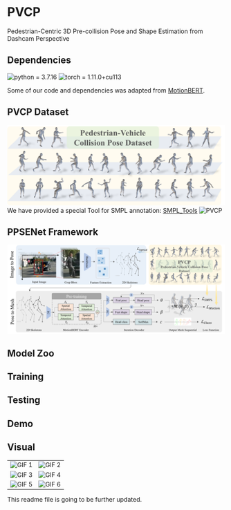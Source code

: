 # PVCP
Pedestrian-Centric 3D Pre-collision Pose and Shape Estimation from Dashcam Perspective

## Dependencies
![python = 3.7.16](https://img.shields.io/badge/python-3.7.16-green)
![torch = 1.11.0+cu113](https://img.shields.io/badge/torch-1.11.0%2Bcu113-yellowgreen)

Some of our code and dependencies was adapted from [MotionBERT](https://github.com/Walter0807/MotionBERT).

## PVCP Dataset
![PVCP](image/PVCP_dataset.png)
We have provided a special Tool for SMPL annotation: [SMPL_Tools](https://github.com/wmj142326/SMPL_Tools)
![PVCP](image/dataset_pipline.png)


## PPSENet Framework
![PPSENet](image/framework_pipline.png)


## Model Zoo

## Training

## Testing

## Demo

## Visual

<table>
  <tr>
    <td><img src="image/50.gif" alt="GIF 1" width="350"/></td>
    <td><img src="image/54.gif" alt="GIF 2" width="350"/></td>
  </tr>
  <tr>
    <td><img src="image/63.gif" alt="GIF 3" width="350"/></td>
    <td><img src="image/74.gif" alt="GIF 4" width="350"/></td>
  </tr>
  <tr>
    <td><img src="image/72.gif" alt="GIF 5" width="350"/></td>
    <td><img src="image/87.gif" alt="GIF 6" width="350"/></td>
  </tr>
</table>


This readme file is going to be further updated.